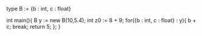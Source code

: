 type B := {b : int, c : float}

int main(){
  B y  := new B(10,5.4);
  int z0 := 8 + 9; 
  for({b : int, c : float} : y){
    b + c;
    break;
    return 5;
  };
}

